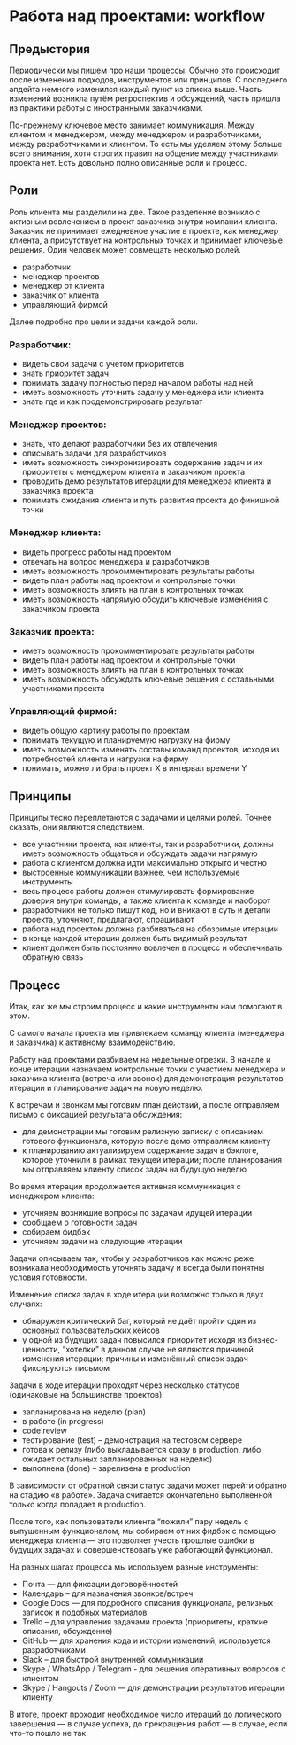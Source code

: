 # Работа над проектами: workflow


## Предыстория

Периодически мы пишем про наши процессы. Обычно это происходит после изменения подходов, инструментов или принципов. С последнего апдейта немного изменился каждый пункт из списка выше. Часть изменений возникла путём ретроспектив и обсуждений, часть пришла из практики работы с иностранными заказчиками.

По-прежнему ключевое место занимает коммуникация. Между клиентом и менеджером, между менеджером и разработчиками, между разработчиками и клиентом. То есть мы уделяем этому больше всего внимания, хотя строгих правил на общение между участниками проекта нет. Есть довольно полно описанные роли и процесс.

## Роли

Роль клиента мы разделили на две. Такое разделение возникло с активным вовлечением в проект заказчика внутри компании клиента. Заказчик не принимает ежедневное участие в проекте, как менеджер клиента, а присутствует на контрольных точках и принимает ключевые решения. Один человек может совмещать несколько ролей.

* разработчик
* менеджер проектов
* менеджер от клиента
* заказчик от клиента
* управляющий фирмой

Далее подробно про цели и задачи каждой роли.

### Разработчик:

* видеть свои задачи с учетом приоритетов
* знать приоритет задач
* понимать задачу полностью перед началом работы над ней
* иметь возможность уточнить задачу у менеджера или клиента
* знать где и как продемонстрировать результат

### Менеджер проектов:

* знать, что делают разработчики без их отвлечения
* описывать задачи для разработчиков
* иметь возможность синхронизировать содержание задач и их приоритеты с менеджером клиента и заказчиком проекта
* проводить демо результатов итерации для менеджера клиента и заказчика проекта
* понимать ожидания клиента и путь развития проекта до финишной точки

### Менеджер клиента:

* видеть прогресс работы над проектом
* отвечать на вопрос менеджера и разработчиков
* иметь возможность прокомментировать результаты работы
* видеть план работы над проектом и контрольные точки
* иметь возможность влиять на план в контрольных точках
* иметь возможность напрямую обсудить ключевые изменения с заказчиком проекта

### Заказчик проекта:

* иметь возможность прокомментировать результаты работы
* видеть план работы над проектом и контрольные точки
* иметь возможность влиять на план в контрольных точках
* иметь возможность обсуждать ключевые решения с остальными участниками проекта

### Управляющий фирмой:

* видеть общую картину работы по проектам
* понимать текущую и планируемую нагрузку на фирму
* иметь возможность изменять составы команд проектов, исходя из потребностей клиента и нагрузки на фирму
* понимать, можно ли брать проект X в интервал времени Y

## Принципы

Принципы тесно переплетаются с задачами и целями ролей. Точнее сказать, они являются следствием.

* все участники проекта, как клиенты, так и разработчики, должны иметь возможность общаться и обсуждать задачи напрямую
* работа с клиентом должна идти максимально открыто и честно
* выстроенные коммуникации важнее, чем используемые инструменты
* весь процесс работы должен стимулировать формирование доверия внутри команды, а также клиента к команде и наоборот
* разработчики не только пишут код, но и вникают в суть и детали проекта, уточняют, предлагают, спрашивают
* работа над проектом должна разбиваться на обозримые итерации
* в конце каждой итерации должен быть видимый результат
* клиент должен быть постоянно вовлечен в процесс и обеспечивать обратную связь

## Процесс

Итак, как же мы строим процесс и какие инструменты нам помогают в этом.

С самого начала проекта мы привлекаем команду клиента (менеджера и заказчика) к активному взаимодействию.

Работу над проектами разбиваем на недельные отрезки. В начале и конце итерации назначаем контрольные точки с участием менеджера и заказчика клиента (встреча или звонок) для демонстрация результатов итерации и планирование задач на новую неделю.

К встречам и звонкам мы готовим план действий, а после отправляем письмо с фиксацией результата обсуждения:

* для демонстрации мы готовим релизную записку с описанием готового функционала, которую после демо отправляем клиенту
* к планированию актуализируем содержание задач в бэклоге, которое уточнили в рамках текущей итерации; после планирования мы отправляем клиенту список задач на будущую неделю

Во время итерации продолжается активная коммуникация с менеджером клиента:

* уточняем возникшие вопросы по задачам идущей итерации
* сообщаем о готовности задач
* собираем фидбэк
* уточняем задачи на следующие итерации

Задачи описываем так, чтобы у разработчиков как можно реже возникала необходимость уточнять задачу и всегда были понятны условия готовности.

Изменение списка задач в ходе итерации возможно только в двух случаях:

* обнаружен критический баг, который не даёт пройти один из основных пользовательских кейсов
* у одной из будущих задач повысился приоритет исходя из бизнес-ценности, “хотелки” в данном случае не являются причиной изменения итерации; причины и изменённый список задач фиксируются письмом

Задачи в ходе итерации проходят через несколько статусов (одинаковые на большинстве проектов):

* запланирована на неделю (plan)
* в работе (in progress)
* code review
* тестирование (test) – демонстрация на тестовом сервере
* готова к релизу (либо выкладывается сразу в production, либо ожидает остальных запланированных на неделю)
* выполнена (done) – зарелизена в production

В зависимости от обратной связи статус задачи может перейти обратно на стадию «в работе». Задача считается окончательно выполненной только когда попадает в production.

После того, как пользователи клиента “пожили” пару недель с выпущенным функционалом, мы собираем от них фидбэк с помощью менеджера клиента — это позволяет учесть прошлые ошибки в будущих задачах и совершенствовать уже работающий функционал.

На разных шагах процесса мы используем разные инструменты:

* Почта — для фиксации договорённостей
* Календарь – для назначения звонков/встреч
* Google Docs — для подробного описания функционала, релизных записок и подобных материалов
* Trello – для управления задачами проекта (приоритеты, краткие описания, обсуждение)
* GitHub — для хранения кода и истории изменений, используется разработчиками
* Slack – для быстрой внутренней коммуникации
* Skype / WhatsApp / Telegram - для решения оперативных вопросов с клиентом
* Skype / Hangouts / Zoom — для демонстрации результатов итерации клиенту

В итоге, проект проходит необходимое число итераций до логического завершения — в случае успеха, до прекращения работ — в случае, если что-то пошло не так.